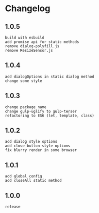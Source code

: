 # Changelog

## 1.0.5
    build with esbuild
    add promise api for static methods
    remove dialog-polyfill.js
    remove ResizeSensor.js

## 1.0.4
    add dialogOptions in static dialog method
    change some style

## 1.0.3
    change package name
    change gulp-uglify to gulp-terser
    refactoring to ES6 (let, template, class)

## 1.0.2
    add dialog style options
    add close button style options
    fix blurry render in some browser

## 1.0.1
    add global config
    add closeAll static method

## 1.0.0
    release
